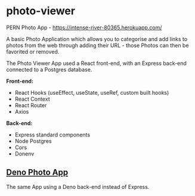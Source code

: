 # photo-viewer
PERN Photo App - https://intense-river-80365.herokuapp.com/

A basic Photo Application which allows you to categorise and add links to photos from the web through adding their URL - those Photos can then be favorited or removed. 

The Photo Viewer App used a React front-end, with an Express back-end connected to a Postgres database. 

**Front-end:**
- React Hooks (useEffect, useState, useRef, custom built hooks)
- React Context
- React Router
- Axios

**Back-end:**
- Express standard components
- Node Postgres
- Cors
- Donenv

## [Deno Photo App](https://github.com/dgeorge88/deno-photo-app)
The same App using a Deno back-end instead of Express. 






